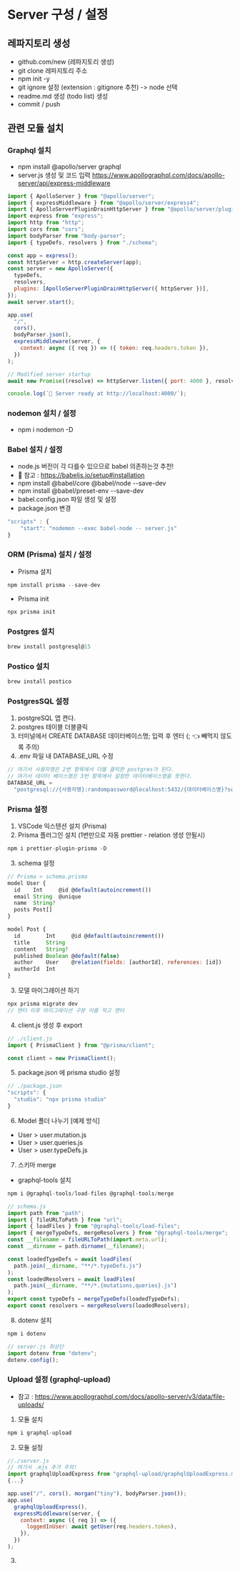 # Server 구성 / 설정

## 레파지토리 생성

- github.com/new (레파지토리 생성)
- git clone 레파지토리 주소
- npm init -y
- git ignore 설정 (extension : gitignore 추천) -> node 선택
- readme.md 생성 (todo list) 생성
- commit / push

## 관련 모듈 설치

### Graphql 설치

- npm install @apollo/server graphql
- server.js 생성 및 코드 입력
  https://www.apollographql.com/docs/apollo-server/api/express-middleware

```js
import { ApolloServer } from "@apollo/server";
import { expressMiddleware } from "@apollo/server/express4";
import { ApolloServerPluginDrainHttpServer } from "@apollo/server/plugin/drainHttpServer";
import express from "express";
import http from "http";
import cors from "cors";
import bodyParser from "body-parser";
import { typeDefs, resolvers } from "./schema";

const app = express();
const httpServer = http.createServer(app);
const server = new ApolloServer({
  typeDefs,
  resolvers,
  plugins: [ApolloServerPluginDrainHttpServer({ httpServer })],
});
await server.start();

app.use(
  "/",
  cors(),
  bodyParser.json(),
  expressMiddleware(server, {
    context: async ({ req }) => ({ token: req.headers.token }),
  })
);

// Modified server startup
await new Promise((resolve) => httpServer.listen({ port: 4000 }, resolve));

console.log(`🚀 Server ready at http://localhost:4000/`);
```

### nodemon 설치 / 설정

- npm i nodemon -D

### Babel 설치 / 설정

- node.js 버전이 각 다를수 있으므로 babel 의존하는것 추천!
- 📓 참고 : https://babeljs.io/setup#installation
- npm install @babel/core @babel/node --save-dev
- npm install @babel/preset-env --save-dev
- babel.config.json 파일 생성 및 설정
- package.json 변경

```js
"scripts" : {
    "start": "nodemon --exec babel-node -- server.js"
}
```

### ORM (Prisma) 설치 / 설정

- Prisma 설치

```js
npm install prisma --save-dev
```

- Prisma init

```js
npx prisma init
```

### Postgres 설치

```js
brew install postgresql@15
```

### Postico 설치

```js
brew install postico
```

### PostgresSQL 설정

1. postgreSQL 앱 켠다.
2. postgres 테이블 더블클릭
3. 터미널에서 CREATE DATABASE 데이터베이스명; 입력 후 엔터 (; 👈 빼먹지 않도록 주의)
4. .env 파일 내 DATABASE_URL 수정

```js
// 여기서 사용자명은 2번 항목에서 더블 클릭한 postgres가 된다.
// 여기서 데이터 베이스명은 3번 항목에서 설정한 데이터베이스명을 뜻한다.
DATABASE_URL =
  "postgresql://{사용자명}:randompassword@localhost:5432/{데이터베이스명}?schema=public";
```

### Prisma 설정

1. VSCode 익스텐션 설치 (Prisma)
2. Prisma 플러그인 설치 (1번만으로 자동 prettier - relation 생성 안될시)

```js
npm i prettier-plugin-prisma -D
```

3. schema 설정

```js
// Prisma > schema.prisma
model User {
  id    Int     @id @default(autoincrement())
  email String  @unique
  name  String?
  posts Post[]
}

model Post {
  id        Int     @id @default(autoincrement())
  title     String
  content   String?
  published Boolean @default(false)
  author    User    @relation(fields: [authorId], references: [id])
  authorId  Int
}

```

3. 모델 마이그레이션 하기

```js
npx prisma migrate dev
// 엔터 이후 마이그레이션 구분 이름 적고 엔터
```

4. client.js 생성 후 export

```js
// ./client.js
import { PrismaClient } from "@prisma/client";

const client = new PrismaClient();
```

5. package.json 에 prisma studio 설정

```js
// ./package.json
"scripts": {
  "studio": "npx prisma studio"
}
```

6. Model 폴더 나누기 [예제 방식]

- User > user.mutation.js
- User > user.queries.js
- User > user.typeDefs.js

7. 스키마 merge

- graphql-tools 설치

```js
npm i @graphql-tools/load-files @graphql-tools/merge
```

```js
// schema.js
import path from "path";
import { fileURLToPath } from "url";
import { loadFiles } from "@graphql-tools/load-files";
import { mergeTypeDefs, mergeResolvers } from "@graphql-tools/merge";
const __filename = fileURLToPath(import.meta.url);
const __dirname = path.dirname(__filename);

const loadedTypeDefs = await loadFiles(
  path.join(__dirname, "**/*.typeDefs.js")
);
const loadedResolvers = await loadFiles(
  path.join(__dirname, "**/*.{mutations,queries}.js")
);
export const typeDefs = mergeTypeDefs(loadedTypeDefs);
export const resolvers = mergeResolvers(loadedResolvers);
```

8. dotenv 설치

```js
npm i dotenv
```

```js
// server.js 최상단
import dotenv from "dotenv";
dotenv.config();
```

### Upload 설정 (graphql-upload)

- 참고 : https://www.apollographql.com/docs/apollo-server/v3/data/file-uploads/

1. 모듈 설치

```js
npm i graphql-upload
```

2. 모듈 설정

```js
//./server.js
// 여기서 .mjs 추가 주의!
import graphqlUploadExpress from "graphql-upload/graphqlUploadExpress.mjs";
{...}

app.use("/", cors(), morgan("tiny"), bodyParser.json());
app.use(
  graphqlUploadExpress(),
  expressMiddleware(server, {
    context: async ({ req }) => ({
      loggedInUser: await getUser(req.headers.token),
    }),
  })
);
```

3.
